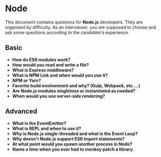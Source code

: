 # Node

This document contains questions for **Node.js** developers. They are organized by difficulty. As an interviewer, you are supposed to choose and ask some questions according to the candidate's experience.

## Basic

- **How do ES6 modules work?**
- **How would you read and write a file?**
- **What is Express middleware?**
- **What is NPM Link and when would you use it?**
- **NPM or Yarn?**
- **Favorite build environment and why? (Gulp, Webpack, etc....)**
- **Are Node.js modules singletons or instantiated as needed?**
- **When would you use server-side rendering?**

## Advanced

- **What is the EventEmitter?**
- **What is REPL and when to use it?**
- **Why is Node.js single-threaded and what is the Event Loop?**
- **Why doesn't Node.js support ES6 Import statements?**
- **At what point would you spawn another process in Node?**
- **Name a time when you ever had to monkey patch a library.**
